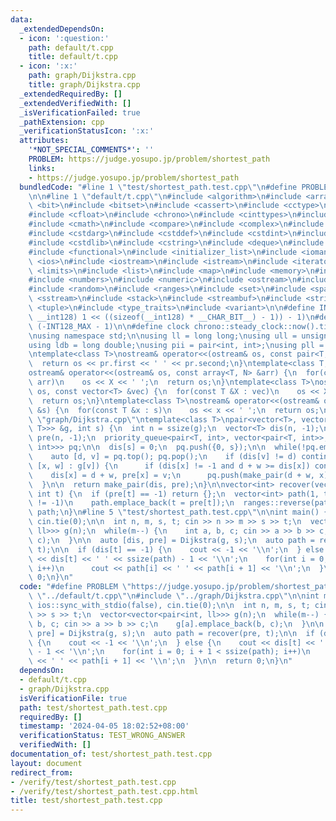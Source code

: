 ```yaml
---
data:
  _extendedDependsOn:
  - icon: ':question:'
    path: default/t.cpp
    title: default/t.cpp
  - icon: ':x:'
    path: graph/Dijkstra.cpp
    title: graph/Dijkstra.cpp
  _extendedRequiredBy: []
  _extendedVerifiedWith: []
  _isVerificationFailed: true
  _pathExtension: cpp
  _verificationStatusIcon: ':x:'
  attributes:
    '*NOT_SPECIAL_COMMENTS*': ''
    PROBLEM: https://judge.yosupo.jp/problem/shortest_path
    links:
    - https://judge.yosupo.jp/problem/shortest_path
  bundledCode: "#line 1 \"test/shortest_path.test.cpp\"\n#define PROBLEM \"https://judge.yosupo.jp/problem/shortest_path\"\
    \n\n#line 1 \"default/t.cpp\"\n#include <algorithm>\n#include <array>\n#include\
    \ <bit>\n#include <bitset>\n#include <cassert>\n#include <cctype>\n#include <cfenv>\n\
    #include <cfloat>\n#include <chrono>\n#include <cinttypes>\n#include <climits>\n\
    #include <cmath>\n#include <compare>\n#include <complex>\n#include <concepts>\n\
    #include <cstdarg>\n#include <cstddef>\n#include <cstdint>\n#include <cstdio>\n\
    #include <cstdlib>\n#include <cstring>\n#include <deque>\n#include <fstream>\n\
    #include <functional>\n#include <initializer_list>\n#include <iomanip>\n#include\
    \ <ios>\n#include <iostream>\n#include <istream>\n#include <iterator>\n#include\
    \ <limits>\n#include <list>\n#include <map>\n#include <memory>\n#include <new>\n\
    #include <numbers>\n#include <numeric>\n#include <ostream>\n#include <queue>\n\
    #include <random>\n#include <ranges>\n#include <set>\n#include <span>\n#include\
    \ <sstream>\n#include <stack>\n#include <streambuf>\n#include <string>\n#include\
    \ <tuple>\n#include <type_traits>\n#include <variant>\n\n#define INT128_MAX (__int128)(((unsigned\
    \ __int128) 1 << ((sizeof(__int128) * __CHAR_BIT__) - 1)) - 1)\n#define INT128_MIN\
    \ (-INT128_MAX - 1)\n\n#define clock chrono::steady_clock::now().time_since_epoch().count()\n\
    \nusing namespace std;\n\nusing ll = long long;\nusing ull = unsigned long long;\n\
    using ldb = long double;\nusing pii = pair<int, int>;\nusing pll = pair<ll, ll>;\n\
    \ntemplate<class T>\nostream& operator<<(ostream& os, const pair<T, T> pr) {\n\
    \  return os << pr.first << ' ' << pr.second;\n}\ntemplate<class T, size_t N>\n\
    ostream& operator<<(ostream& os, const array<T, N> &arr) {\n  for(const T &X :\
    \ arr)\n    os << X << ' ';\n  return os;\n}\ntemplate<class T>\nostream& operator<<(ostream&\
    \ os, const vector<T> &vec) {\n  for(const T &X : vec)\n    os << X << ' ';\n\
    \  return os;\n}\ntemplate<class T>\nostream& operator<<(ostream& os, const set<T>\
    \ &s) {\n  for(const T &x : s)\n    os << x << ' ';\n  return os;\n}\n#line 1\
    \ \"graph/Dijkstra.cpp\"\ntemplate<class T>\npair<vector<T>, vector<int>> Dijkstra(vector<vector<pair<int,\
    \ T>>> &g, int s) {\n  int n = ssize(g);\n  vector<T> dis(n, -1);\n  vector<int>\
    \ pre(n, -1);\n  priority_queue<pair<T, int>, vector<pair<T, int>>, greater<pair<T,\
    \ int>>> pq;\n\n  dis[s] = 0;\n  pq.push({0, s});\n\n  while(!pq.empty()) {\n\
    \    auto [d, v] = pq.top(); pq.pop();\n    if (dis[v] != d) continue;\n    for(auto\
    \ [x, w] : g[v]) {\n      if (dis[x] != -1 and d + w >= dis[x]) continue;\n  \
    \    dis[x] = d + w, pre[x] = v;\n      pq.push(make_pair(d + w, x));\n    }\n\
    \  }\n\n  return make_pair(dis, pre);\n}\n\nvector<int> recover(vector<int> &pre,\
    \ int t) {\n  if (pre[t] == -1) return {};\n  vector<int> path(1, t);\n  while(pre[t]\
    \ != -1)\n    path.emplace_back(t = pre[t]);\n  ranges::reverse(path);\n  return\
    \ path;\n}\n#line 5 \"test/shortest_path.test.cpp\"\n\nint main() {\n  ios::sync_with_stdio(false),\
    \ cin.tie(0);\n\n  int n, m, s, t; cin >> n >> m >> s >> t;\n  vector<vector<pair<int,\
    \ ll>>> g(n);\n  while(m--) {\n    int a, b, c; cin >> a >> b >> c;\n    g[a].emplace_back(b,\
    \ c);\n  }\n\n  auto [dis, pre] = Dijkstra(g, s);\n  auto path = recover(pre,\
    \ t);\n\n  if (dis[t] == -1) {\n    cout << -1 << '\\n';\n  } else {\n    cout\
    \ << dis[t] << ' ' << ssize(path) - 1 << '\\n';\n    for(int i = 0; i + 1 < ssize(path);\
    \ i++)\n      cout << path[i] << ' ' << path[i + 1] << '\\n';\n  }\n\n  return\
    \ 0;\n}\n"
  code: "#define PROBLEM \"https://judge.yosupo.jp/problem/shortest_path\"\n\n#include\
    \ \"../default/t.cpp\"\n#include \"../graph/Dijkstra.cpp\"\n\nint main() {\n \
    \ ios::sync_with_stdio(false), cin.tie(0);\n\n  int n, m, s, t; cin >> n >> m\
    \ >> s >> t;\n  vector<vector<pair<int, ll>>> g(n);\n  while(m--) {\n    int a,\
    \ b, c; cin >> a >> b >> c;\n    g[a].emplace_back(b, c);\n  }\n\n  auto [dis,\
    \ pre] = Dijkstra(g, s);\n  auto path = recover(pre, t);\n\n  if (dis[t] == -1)\
    \ {\n    cout << -1 << '\\n';\n  } else {\n    cout << dis[t] << ' ' << ssize(path)\
    \ - 1 << '\\n';\n    for(int i = 0; i + 1 < ssize(path); i++)\n      cout << path[i]\
    \ << ' ' << path[i + 1] << '\\n';\n  }\n\n  return 0;\n}\n"
  dependsOn:
  - default/t.cpp
  - graph/Dijkstra.cpp
  isVerificationFile: true
  path: test/shortest_path.test.cpp
  requiredBy: []
  timestamp: '2024-04-05 18:02:52+08:00'
  verificationStatus: TEST_WRONG_ANSWER
  verifiedWith: []
documentation_of: test/shortest_path.test.cpp
layout: document
redirect_from:
- /verify/test/shortest_path.test.cpp
- /verify/test/shortest_path.test.cpp.html
title: test/shortest_path.test.cpp
---
```

